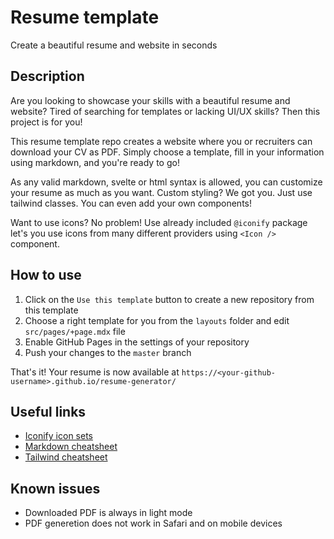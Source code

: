 # Resume template

Create a beautiful resume and website in seconds

## Description

Are you looking to showcase your skills with a beautiful resume and website? Tired of searching for templates or lacking UI/UX skills? Then this project is for you!

This resume template repo creates a website where you or recruiters can download your CV as PDF. Simply choose a template, fill in your information using markdown, and you're ready to go!

As any valid markdown, svelte or html syntax is allowed, you can customize your resume as much as you want. Custom styling? We got you. Just use tailwind classes. You can even add your own components!

Want to use icons? No problem! Use already included `@iconify` package let's you use icons from many different providers using `<Icon />` component.

## How to use

1. Click on the `Use this template` button to create a new repository from this template
2. Choose a right template for you from the `layouts` folder and edit `src/pages/+page.mdx` file
3. Enable GitHub Pages in the settings of your repository
4. Push your changes to the `master` branch

That's it! Your resume is now available at `https://<your-github-username>.github.io/resume-generator/`

## Useful links

- [Iconify icon sets](https://icon-sets.iconify.design/)
- [Markdown cheatsheet](https://dev.to/imluka/the-only-markdown-cheatsheet-you-will-ever-need-ccg)
- [Tailwind cheatsheet](https://nerdcave.com/tailwind-cheat-sheet)

## Known issues

- Downloaded PDF is always in light mode
- PDF generetion does not work in Safari and on mobile devices
